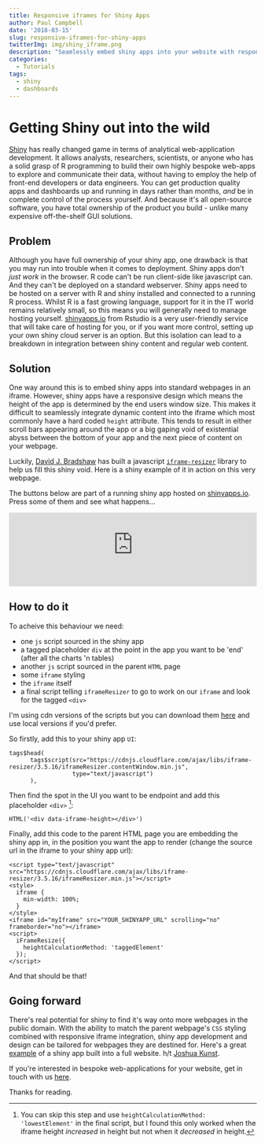 ```yaml
---
title: Responsive iframes for Shiny Apps
author: Paul Campbell
date: '2018-03-15'
slug: responsive-iframes-for-shiny-apps
twitterImg: img/shiny_iframe.png
description: "Seamlessly embed shiny apps into your website with responsive iframes."
categories:
  - Tutorials
tags:
  - shiny
  - dashboards
---
```


# Getting Shiny out into the wild

<a href="https://shiny.rstudio.com/" target="_blank">Shiny</a> has really changed game in terms of analytical web-application development. It allows analysts, researchers, scientists, or anyone who has a solid grasp of R programming to build their own highly bespoke web-apps to explore and communicate their data, without having to employ the help of front-end developers or data engineers. You can get production quality apps and dashboards up and running in days rather than months, _and_ be in complete control of the process yourself. And because it's all open-source software, you have total ownership of the product you build - unlike many expensive off-the-shelf GUI solutions.

## Problem

Although you have full ownership of your shiny app, one drawback is that you may run into trouble when it comes to deployment. Shiny apps don't _just work_ in the browser. R code can't be run client-side like javascript can. And they can't be deployed on a standard webserver. Shiny apps need to be hosted on a server with R and shiny installed and connected to a running R process. Whilst R is a fast growing language, support for it in the IT world remains relatively small, so this means you will generally need to manage hosting yourself. <a href="https://www.shinyapps.io/" target="_blank">shinyapps.io</a> from Rstudio is a very user-friendly service that will take care of hosting for you, or if you want more control, setting up your own shiny cloud server is an option. But this isolation can lead to a breakdown in integration between shiny content and regular web content.

## Solution

One way around this is to embed shiny apps into standard webpages in an iframe. However, shiny apps have a responsive design which means the height of the app is determined by the end users window size. This makes it difficult to seamlessly integrate dynamic content into the iframe which most commonly have a hard coded `height` attribute. This tends to result in either scroll bars appearing around the app or a big gaping void of existential abyss between the bottom of your app and the next piece of content on your webpage.

Luckily, <a href="https://github.com/davidjbradshaw" target="_blank">David J. Bradshaw</a> has built a javascript <a href="https://github.com/davidjbradshaw/iframe-resizer" target="_blank">`iframe-resizer`</a> library to help us fill this shiny void. Here is a shiny example of it in action on this very webpage.

The buttons below are part of a running shiny app hosted on <a href="https://www.shinyapps.io/" target="_blank">shinyapps.io</a>. Press some of them and see what happens...

<script type="text/javascript" src="https://cdnjs.cloudflare.com/ajax/libs/iframe-resizer/3.5.16/iframeResizer.min.js"></script>
<style>
  iframe {
    min-width: 100%;
  }
</style>
<iframe id="myIframe" src="https://cultureofinsight.shinyapps.io/iframe_example/" scrolling="no" frameborder="no"></iframe>
<script>
  iFrameResize({
    heightCalculationMethod: 'taggedElement'
  });
</script>

## How to do it

To acheive this behaviour we need:

- one `js` script sourced in the shiny app
- a tagged placeholder `div` at the point in the app you want to be 'end' (after all the charts 'n tables)
- another `js` script sourced in the parent `HTML` page
- some `iframe` styling
- the `iframe` itself
- a final script telling `iframeResizer` to go to work on our `iframe` and look for the tagged `<div>`

I'm using cdn versions of the scripts but you can download them <a href="http://davidjbradshaw.github.io/iframe-resizer/" target="_blank">here</a> and use local versions if you'd prefer.

So firstly, add this to your shiny app `UI`:

```{r}
tags$head(
      tags$script(src="https://cdnjs.cloudflare.com/ajax/libs/iframe-resizer/3.5.16/iframeResizer.contentWindow.min.js",
                  type="text/javascript")
      ),
```

Then find the spot in the UI you want to be endpoint and add this placeholder `<div>` [^*]:

```{r}
HTML('<div data-iframe-height></div>')
```

Finally, add this code to the parent HTML page you are embedding the shiny app in, in the position you want the app to render (change the source url in the iframe to your shiny app url):

```{html}
<script type="text/javascript" src="https://cdnjs.cloudflare.com/ajax/libs/iframe-resizer/3.5.16/iframeResizer.min.js"></script>
<style>
  iframe {
    min-width: 100%;
  }
</style>
<iframe id="myIframe" src="YOUR_SHINYAPP_URL" scrolling="no" frameborder="no"></iframe>
<script>
  iFrameResize({
    heightCalculationMethod: 'taggedElement'
  });
</script>
```

And that should be that!

## Going forward

There's real potential for shiny to find it's way onto more webpages in the public domain. With the ability to match the parent webpage's `CSS` styling combined with responsive iframe integration, shiny app development and design can be tailored for webpages they are destined for. Here's a great <a href="http://www.piaschile.cl/mercado/benchmarking-internacional/" target="_blank">example</a> of a shiny app built into a full website. h/t <a href="https://twitter.com/jbkunst" target="_blank">Joshua Kunst</a>.

If you're interested in bespoke web-applications for your website, get in touch with us <a href="https://cultureofinsight.com/contact/" target="_blank">here</a>.

Thanks for reading.

[^*]: You can skip this step and use `heightCalculationMethod: 'lowestElement'` in the final script, but I found this only worked when the iframe height _increased_ in height but not when it _decreased_ in height.
